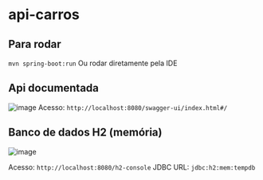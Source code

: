 # api-carros

## Para rodar
`mvn spring-boot:run`
Ou rodar diretamente pela IDE

## Api documentada
![image](https://github.com/user-attachments/assets/7a573a94-8ba3-4ee8-b29f-5884c233d775)
Acesso: `http://localhost:8080/swagger-ui/index.html#/`

## Banco de dados H2 (memória)
![image](https://github.com/user-attachments/assets/42c26c4f-a1ea-4139-866e-458a9eae32b6)

Acesso: `http://localhost:8080/h2-console`
JDBC URL: `jdbc:h2:mem:tempdb`

